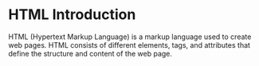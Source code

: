 # HTML Introduction
 HTML (Hypertext Markup Language) is a markup language used to create web pages. HTML consists of different elements, tags, and attributes that define the structure and content of the web page.
